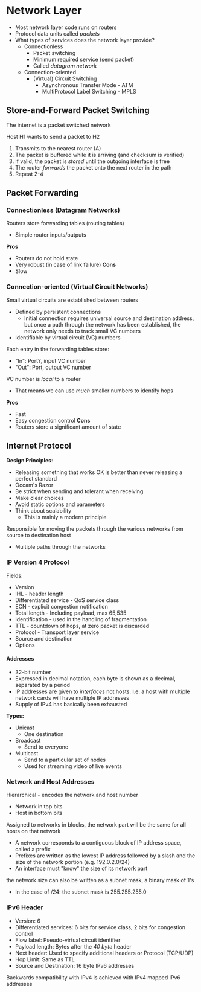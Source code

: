 

# Network Layer
- Most network layer code runs on routers
- Protocol data units called *packets*
- What types of services does the network layer provide?
	- Connectionless
		- Packet switching
		- Minimum required service (send packet)
		- Called *datagram network*
	- Connection-oriented
		- (Virtual) Circuit Switching
			- Asynchronous Transfer Mode - ATM
			- MultiProtocol Label Switching - MPLS

## Store-and-Forward Packet Switching
The internet is a packet switched network

Host H1 wants to send a packet to H2
1. Transmits to the nearest router (A)
2. The packet is buffered while it is arriving (and checksum is verified)
3. If valid, the packet is *stored* until the outgoing interface is free
4. The router *forwards* the packet onto the next router in the path
5. Repeat 2-4


## Packet Forwarding 

### Connectionless (Datagram Networks)
Routers store forwarding tables (routing tables)
- Simple router inputs/outputs

**Pros**
- Routers do not hold state
- Very robust (in case of link failure)
**Cons**
- Slow
### Connection-oriented (Virtual Circuit Networks)

Small virtual circuits are established between routers
- Defined by persistent connections
	- Initial connection requires universal source and destination address, but once a path through the network has been established, the network only needs to track small VC numbers
- Identifiable by virtual circuit (VC) numbers

Each entry in the forwarding tables store:
- "In": Port?, input VC number
- "Out": Port, output VC number

VC number is *local* to a router
- That means we can use *much* smaller numbers to identify hops

**Pros**
- Fast
- Easy congestion control
**Cons**
- Routers store a significant amount of state

## Internet Protocol

**Design Principles**:
- Releasing something that works OK is better than never releasing a perfect standard
- Occam's Razor
- Be strict when sending and tolerant when receiving
- Make clear choices
- Avoid static options and parameters
- Think about scalability
	- This is mainly a modern principle

Responsible for moving the packets through the various networks from source to destination host
- Multiple paths through the networks

### IP Version 4 Protocol

Fields:
- Version
- IHL - header length
- Differentiated service - QoS service class
- ECN - explicit congestion notification
- Total length - Including payload, max 65,535
- Identification - used in the handling of fragmentation
- TTL - countdown of hops, at zero packet is discarded
- Protocol - Transport layer service
- Source and destination
- Options


#### Addresses
- 32-bit number
- Expressed in decimal notation, each byte is shown as a decimal, separated by a period
- IP addresses are given to *interfaces* not hosts. I.e. a host with multiple network cards will have multiple IP addresses
- Supply of IPv4 has basically been exhausted

**Types:**
- Unicast
	- One destination
- Broadcast
	- Send to everyone
- Multicast
	- Send to a particular set of nodes
	- Used for streaming video of live events

### Network and Host Addresses
Hierarchical - encodes the network and host number
- Network in top bits
- Host in bottom bits

Assigned to networks in blocks, the network part will be the same for all hosts on that network
- A network corresponds to a contiguous block of IP address space, called a prefix
- Prefixes are written as the lowest IP address followed by a slash and the size of the network portion (e.g. 192.0.2.0/24)
- An interface must "know" the size of its network part

the network size can also be written as a subnet mask, a binary mask of 1's
- In the case of /24: the subnet mask is 255.255.255.0


### IPv6 Header
- Version: 6
- Differentiated services: 6 bits for service class, 2 bits for congestion control
- Flow label: Pseudo-virtual circuit identifier
- Payload length: Bytes after the *40 byte* header
- Next header: Used to specify additional headers or Protocol (TCP/UDP)
- Hop Limit: Same as TTL
- Source and Destination: 16 byte IPv6 addresses

Backwards compatibility with IPv4 is achieved with IPv4 mapped IPv6 addresses